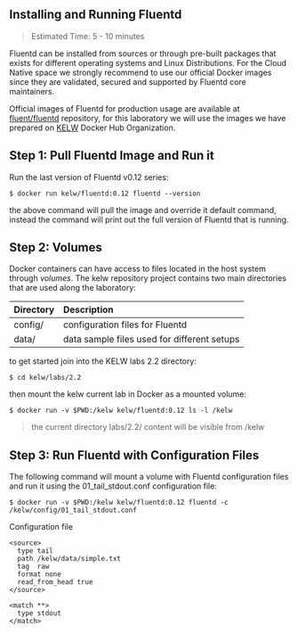 ## Installing and Running Fluentd

> Estimated Time: 5 - 10 minutes

Fluentd can be installed from sources or through  pre-built packages that exists for different operating systems and Linux Distributions.  For the Cloud Native space we strongly recommend to use our official Docker images since they are validated, secured and supported by Fluentd core maintainers.

Official images of Fluentd for production usage are available at [fluent/fluentd](https://hub.docker.com/r/fluent/fluentd/) repository, for this laboratory we will use the images we have prepared on [KELW](https://hub.docker.com/r/kelw) Docker Hub Organization.

## Step 1: Pull Fluentd Image and Run it

Run the last version of Fluentd v0.12 series:

```
$ docker run kelw/fluentd:0.12 fluentd --version
```

the above command will pull the image and override it default command, instead the command will print out the full version of Fluentd that is running.

## Step 2: Volumes

Docker containers can have access to files located in the host system through _volumes_. The kelw repository project contains two main directories that are used along the laboratory:

| Directory | Description |
| :--- | :--- |
| config/ | configuration files for Fluentd |
| data/ | data sample files used for different setups |

to get started join into the KELW labs 2.2 directory:

```
$ cd kelw/labs/2.2
```

then mount the kelw current lab in Docker as a mounted volume:

```
$ docker run -v $PWD:/kelw kelw/fluentd:0.12 ls -l /kelw
```

> the current directory labs/2.2/ content will be visible from /kelw

## Step 3: Run Fluentd with Configuration Files

The following command will mount a volume with Fluentd configuration files and run it using the 01\_tail\_stdout.conf configuration file:

```
$ docker run -v $PWD:/kelw kelw/fluentd:0.12 fluentd -c /kelw/config/01_tail_stdout.conf
```

Configuration file

```
<source>
  type tail
  path /kelw/data/simple.txt
  tag  raw
  format none
  read_from_head true
</source>

<match **>
  type stdout
</match>
```



